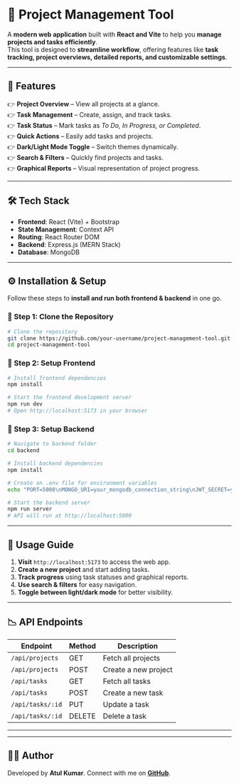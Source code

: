 # 📌 Project Management Tool  

A **modern web application** built with **React and Vite** to help you **manage projects and tasks efficiently**.  
This tool is designed to **streamline workflow**, offering features like **task tracking, project overviews, detailed reports, and customizable settings**.  

---

## 🚀 Features  

👉 **Project Overview** – View all projects at a glance.  
👉 **Task Management** – Create, assign, and track tasks.  
👉 **Task Status** – Mark tasks as *To Do, In Progress, or Completed*.  
👉 **Quick Actions** – Easily add tasks and projects.  
👉 **Dark/Light Mode Toggle** – Switch themes dynamically.  
👉 **Search & Filters** – Quickly find projects and tasks.  
👉 **Graphical Reports** – Visual representation of project progress.  

---

## 🛠️ Tech Stack  

- **Frontend**: React (Vite) + Bootstrap  
- **State Management**: Context API  
- **Routing**: React Router DOM  
- **Backend**: Express.js (MERN Stack)  
- **Database**: MongoDB  

---

## ⚙️ Installation & Setup  

Follow these steps to **install and run both frontend & backend** in one go.  

### 🔹 Step 1: Clone the Repository  
```sh
# Clone the repository
git clone https://github.com/your-username/project-management-tool.git  
cd project-management-tool  
```

### 🔹 Step 2: Setup Frontend  
```sh
# Install frontend dependencies
npm install  

# Start the frontend development server
npm run dev  
# Open http://localhost:5173 in your browser  
```

### 🔹 Step 3: Setup Backend  
```sh
# Navigate to backend folder
cd backend  

# Install backend dependencies
npm install  

# Create an .env file for environment variables
echo "PORT=5000\nMONGO_URI=your_mongodb_connection_string\nJWT_SECRET=your_secret_key" > .env  

# Start the backend server
npm run server  
# API will run at http://localhost:5000  
```

---

## 🔧 Usage Guide  

1. **Visit** `http://localhost:5173` to access the web app.  
2. **Create a new project** and start adding tasks.  
3. **Track progress** using task statuses and graphical reports.  
4. **Use search & filters** for easy navigation.  
5. **Toggle between light/dark mode** for better visibility.  

---

## 📉 API Endpoints  

| Endpoint | Method | Description |
|----------|--------|-------------|
| `/api/projects` | GET | Fetch all projects |
| `/api/projects` | POST | Create a new project |
| `/api/tasks` | GET | Fetch all tasks |
| `/api/tasks` | POST | Create a new task |
| `/api/tasks/:id` | PUT | Update a task |
| `/api/tasks/:id` | DELETE | Delete a task |

---



---

## 👨‍💻 Author  

Developed by **Atul Kumar**. Connect with me on **[GitHub](https://github.com/Atul-kr007)**.  

